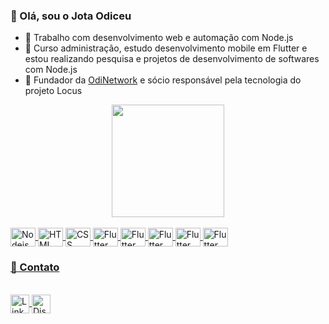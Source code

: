 ### 👋 Olá, sou o Jota Odiceu
- 📌 Trabalho com desenvolvimento web e automação com Node.js
- 🧪 Curso administração, estudo desenvolvimento mobile em Flutter e estou realizando pesquisa e projetos de desenvolvimento de softwares com Node.js
- 💼 Fundador da [OdiNetwork](https://odinetwork.com.br) e sócio responsável pela tecnologia do projeto Locus

<div align="center">
  <a href="https://github.com/JotaOdiceu">
  <img height="180em" src="https://github-readme-stats.vercel.app/api?username=JotaOdiceu&show_icons=true&theme=github_dark&include_all_commits=true&count_private=true"/>
</div>

<div style="display: inline_block"><br>
  <img align="center" alt="Nodejs" height="30" width="40" src="https://cdn.jsdelivr.net/gh/devicons/devicon/icons/nodejs/nodejs-original.svg">
  <img align="center" alt="HTML" height="30" width="40" src="https://cdn.jsdelivr.net/gh/devicons/devicon/icons/html5/html5-original.svg">
  <img align="center" alt="CSS" height="30" width="40" src="https://cdn.jsdelivr.net/gh/devicons/devicon/icons/css3/css3-original.svg">
  <img align="center" alt="Flutter" height="30" width="40" src="https://cdn.jsdelivr.net/gh/devicons/devicon/icons/flutter/flutter-original.svg">
  <img align="center" alt="Flutter" height="30" width="40" src="https://cdn.jsdelivr.net/gh/devicons/devicon/icons/googlecloud/googlecloud-original.svg">
  <img align="center" alt="Flutter" height="30" width="40" src="https://cdn.jsdelivr.net/gh/devicons/devicon/icons/git/git-original.svg">
  <img align="center" alt="Flutter" height="30" width="40" src="https://cdn.jsdelivr.net/gh/devicons/devicon/icons/redhat/redhat-original.svg">
  <img align="center" alt="Flutter" height="30" width="40" src="https://cdn.jsdelivr.net/gh/devicons/devicon/icons/mongodb/mongodb-original.svg">
</div>

### 📨 Contato
<div style="display: inline_block"><br>
  <a href="https://linkedin.com/in/jotaodiceu" rel="noopener noreferrer" target="_blank"><img align="center" alt="LinkedIn" height="30" width="30" src="https://cdn.jsdelivr.net/gh/devicons/devicon/icons/linkedin/linkedin-original.svg">
  <a href="https://discord.gg/eD6aS9bbS5" rel="noopener noreferrer" target="_blank"><img align="center" alt="Discord" height="30" width="30" src="https://cdn.icon-icons.com/icons2/2108/PNG/512/discord_icon_130958.png">
</div>

